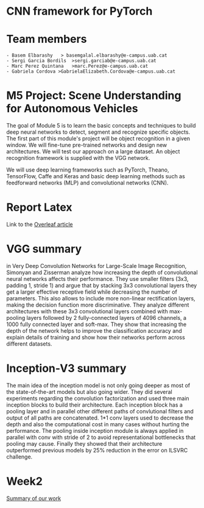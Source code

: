 # CNN framework for PyTorch
# Team members
    - Basem Elbarashy   > basemgalal.elbarashy@e-campus.uab.cat
    - Sergi Garcia Bordils  >sergi.garciab@e-campus.uab.cat
    - Marc Perez Quintana   >marc.Perez@e-campus.uab.cat
    - Gabriela Cordova >GabrielaElizabeth.Cordova@e-campus.uab.cat
# M5 Project: Scene Understanding for Autonomous Vehicles

The goal of Module 5 is to learn the basic concepts and techniques to build deep neural networks to detect, segment and recognize specific objects.
The first part of this module's project will be object recognition in a given window. We will fine-tune pre-trained networks and design new architectures. We will test our approach on a large dataset. An object recognition framework is supplied with the VGG network.

We will use deep learning frameworks such as PyTorch, Theano, TensorFlow, Caffe and Keras and basic deep learning methods such as feedforward networks (MLP) and convolutional networks (CNN). 

# Report Latex

Link to the [Overleaf article](https://www.overleaf.com/project/5c77257d723d50236d473fd9)

# VGG summary
in Very Deep Convolution Networks for Large-Scale Image Recognition, Simonyan and Zisserman analyze how increasing the depth of convolutional neural networks affects their performance. They use smaller filters (3x3, padding 1, stride 1) and argue that by stacking 3x3 convolutional layers they get a larger effective receptive field while decreasing the number of parameters. This also allows to include more non-linear rectification layers, making the decision function more discriminative.
They analyze different architectures with these 3x3 convolutional layers combined with max-pooling layers followed by 2 fully-connected layers of 4096 channels, a 1000 fully connected layer and soft-max.
They show that increasing the depth of the network helps to improve the classification accuracy and explain details of training and show how their networks perform across different datasets. 

# Inception-V3 summary
The main idea of the inception model is not only going deeper as most of the state-of-the-art models but also going wider. They did several experiments regarding the convolution factorization and used three main inception blocks to build their architecture. Each inception block has a pooling layer and in parallel other different paths of convlutional filters and output of all paths are concatenated. 1*1 conv layers used to decrease the depth and also the computational cost in many cases without hurting the performance. The pooling inside inception module is always applied in parallel with conv with stride of 2 to avoid representational bottlenecks that pooling may cause. Finally they showed that their architecture outperformed previous models by 25% reduction in the error on ILSVRC challenge.


# Week2
[Summary of our work](Week2.md)
